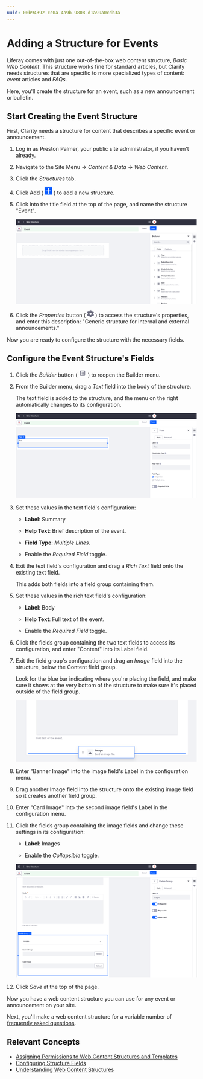 ```yaml
---
uuid: 00b94392-cc0a-4a9b-9808-d1a99a0cdb3a
---
```

# Adding a Structure for Events

Liferay comes with just one out-of-the-box web content structure, *Basic Web Content*. This structure works fine for standard articles, but Clarity needs structures that are specific to more specialized types of content: *event* articles and *FAQs*.

Here, you'll create the structure for an event, such as a new announcement or bulletin.

## Start Creating the Event Structure

First, Clarity needs a structure for content that describes a specific event or announcement.

1. Log in as Preston Palmer, your public site administrator, if you haven't already.

1. Navigate to the Site Menu &rarr; *Content & Data* &rarr; *Web Content*.

1. Click the *Structures* tab.

1. Click Add ( ![Add icon](../../images/icon-add.png) ) to add a new structure.

1. Click into the title field at the top of the page, and name the structure "Event".

   ![Name the new structure "Event".](./adding-a-structure-for-events/images/02.png)

1. Click the *Properties* button ( ![Properties icon](../../images/icon-cog3.png) ) to access the structure's properties, and enter this description: "Generic structure for internal and external announcements."

Now you are ready to configure the structure with the necessary fields.

## Configure the Event Structure's Fields

1. Click the *Builder* button ( ![Builder icon](../../images/icon-builder.png) ) to reopen the Builder menu.

1. From the Builder menu, drag a *Text* field into the body of the structure.

   The text field is added to the structure, and the menu on the right automatically changes to its configuration.

   ![Adding a new field automatically shows its configuration in the menu on the right.](./adding-a-structure-for-events/images/03.png)

1. Set these values in the text field's configuration:

   * **Label**: Summary

   * **Help Text**: Brief description of the event.

   * **Field Type**: *Multiple Lines*.

   * Enable the *Required Field* toggle.

1. Exit the text field's configuration and drag a *Rich Text* field onto the existing text field.

   This adds both fields into a field group containing them.

1. Set these values in the rich text field's configuration:

   * **Label**: Body

   * **Help Text**: Full text of the event.

   * Enable the *Required Field* toggle.

1. Click the fields group containing the two text fields to access its configuration, and enter "Content" into its Label field.

1. Exit the field group's configuration and drag an *Image* field into the structure, below the Content field group.

   Look for the blue bar indicating where you're placing the field, and make sure it shows at the very bottom of the structure to make sure it's placed outside of the field group.

   ![Place the Image outside of the existing field group.](./adding-a-structure-for-events/images/04.png)

1. Enter "Banner Image" into the image field's Label in the configuration menu.

1. Drag another Image field into the structure onto the existing image field so it creates another field group.

1. Enter "Card Image" into the second image field's Label in the configuration menu.

1. Click the fields group containing the image fields and change these settings in its configuration:

   * **Label**: Images

   * Enable the *Collapsible* toggle.

   ![The completed structure has a separate field group for text fields and images.](./adding-a-structure-for-events/images/05.png)

1. Click *Save* at the top of the page.

Now you have a web content structure you can use for any event or announcement on your site.

Next, you'll make a web content structure for a variable number of [frequently asked questions](./adding-a-structure-for-frequently-asked-questions.md).

## Relevant Concepts

* [Assigning Permissions to Web Content Structures and Templates](https://learn.liferay.com/web/guest/w/dxp/content-authoring-and-management/web-content/web-content-structures/assigning-permissions-to-structures-and-templates)
* [Configuring Structure Fields](https://learn.liferay.com/web/guest/w/dxp/content-authoring-and-management/web-content/web-content-structures/configuring-structure-fields)
* [Understanding Web Content Structures](https://learn.liferay.com/web/guest/w/dxp/content-authoring-and-management/web-content/web-content-structures/understanding-web-content-structures)
